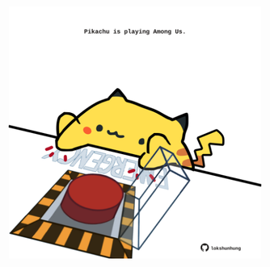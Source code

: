<!-- built at 22/01/2022, 20:01:07 UTC -->
<p align="center">
  <img width="500" height="500" src="./ReadmeImage.svg">
</p>
